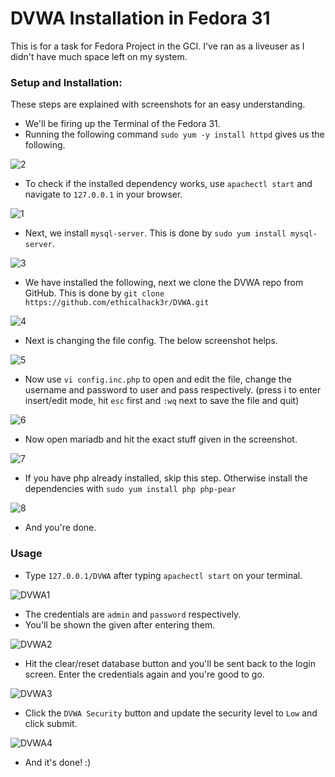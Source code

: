 # DVWA Installation in Fedora 31

This is for a task for Fedora Project in the GCI. I've ran as a liveuser as I didn't have much space left on my system.

### Setup and Installation:

These steps are explained with screenshots for an easy understanding.

* We'll be firing up the Terminal of the Fedora 31.
* Running the following command `sudo yum -y install httpd` gives us the following.

![2](https://user-images.githubusercontent.com/59013403/71284368-9301ea00-2330-11ea-90f4-d3c7bb63d381.png)
* To check if the installed dependency works, use `apachectl start` and navigate to `127.0.0.1` in your browser.

![1](https://user-images.githubusercontent.com/59013403/71284341-854c6480-2330-11ea-9079-c7ae7cd890e2.png)
* Next, we install `mysql-server`. This is done by `sudo yum install mysql-server`.

![3](https://user-images.githubusercontent.com/59013403/71284734-6b5f5180-2331-11ea-9973-a14a6e77deb4.png)
* We have installed the following, next we clone the DVWA repo from GitHub. This is done by `git clone https://github.com/ethicalhack3r/DVWA.git`

![4](https://user-images.githubusercontent.com/59013403/71285163-81b9dd00-2332-11ea-9aa9-8f470400eb03.png)
* Next is changing the file config. The below screenshot helps.

![5](https://user-images.githubusercontent.com/59013403/71285278-c6de0f00-2332-11ea-93a1-4a0c822890e4.png)
* Now use `vi config.inc.php` to open and edit the file, change the username and password to user and pass respectively. (press i to enter insert/edit mode, hit `esc` first and `:wq` next to save the file and quit)

![6](https://user-images.githubusercontent.com/59013403/71285390-0efd3180-2333-11ea-9561-b98a0d52eed1.png)
* Now open mariadb and hit the exact stuff given in the screenshot.

![7](https://user-images.githubusercontent.com/59013403/71285639-acf0fc00-2333-11ea-9a62-930511a2050c.png)
* If you have php already installed, skip this step. Otherwise install the dependencies with `sudo yum install php php-pear`

![8](https://user-images.githubusercontent.com/59013403/71285742-f0e40100-2333-11ea-89e0-47c7c5b3e9b4.png)
* And you're done.

### Usage
* Type `127.0.0.1/DVWA` after typing `apachectl start` on your terminal.

![DVWA1](https://user-images.githubusercontent.com/59013403/71285886-3ef90480-2334-11ea-9690-4743c992b426.png)
* The credentials are `admin` and `password` respectively.
* You'll be shown the given after entering them.

![DVWA2](https://user-images.githubusercontent.com/59013403/71285958-6bad1c00-2334-11ea-97e7-e74753ad5e94.png)
* Hit the clear/reset database button and you'll be sent back to the login screen. Enter the credentials again and you're good to go.

![DVWA3](https://user-images.githubusercontent.com/59013403/71286056-a8791300-2334-11ea-92ea-852b72ccc4c1.png)
* Click the `DVWA Security` button and update the security level to `Low` and click submit.

![DVWA4](https://user-images.githubusercontent.com/59013403/71286149-e8d89100-2334-11ea-9a9c-8ef0d21e0f56.png)
* And it's done! :)


